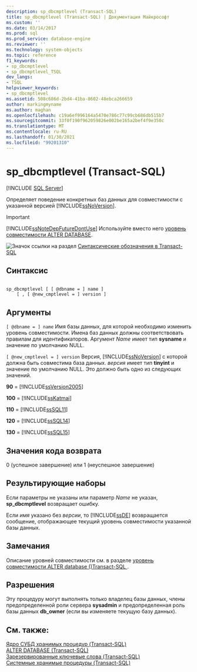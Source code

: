 ```yaml
---
description: sp_dbcmptlevel (Transact-SQL)
title: sp_dbcmptlevel (Transact-SQL) | Документация Майкрософт
ms.custom: ''
ms.date: 03/14/2017
ms.prod: sql
ms.prod_service: database-engine
ms.reviewer: ''
ms.technology: system-objects
ms.topic: reference
f1_keywords:
- sp_dbcmptlevel
- sp_dbcmptlevel_TSQL
dev_langs:
- TSQL
helpviewer_keywords:
- sp_dbcmptlevel
ms.assetid: 508c686d-2bd4-41ba-8602-48ebca266659
author: markingmyname
ms.author: maghan
ms.openlocfilehash: c19a6ef996164a5470e786c77c99cb686db515b7
ms.sourcegitcommit: 33f0f190f962059826e002be165a2bef4f9e350c
ms.translationtype: MT
ms.contentlocale: ru-RU
ms.lasthandoff: 01/30/2021
ms.locfileid: "99201310"
---
```

# <a name="sp_dbcmptlevel-transact-sql"></a>sp_dbcmptlevel (Transact-SQL)
[!INCLUDE [SQL Server](../../includes/applies-to-version/sqlserver.md)]

  Определяет поведение конкретных баз данных для совместимости с указанной версией [!INCLUDE[ssNoVersion](../../includes/ssnoversion-md.md)].  
  
> [!IMPORTANT]  
>  [!INCLUDE[ssNoteDepFutureDontUse](../../includes/ssnotedepfuturedontuse-md.md)] Используйте вместо него [уровень совместимости ALTER DATABASE](../../t-sql/statements/alter-database-transact-sql-compatibility-level.md).  
  
 ![Значок ссылки на раздел](../../database-engine/configure-windows/media/topic-link.gif "Значок ссылки на раздел") [Синтаксические обозначения в Transact-SQL](../../t-sql/language-elements/transact-sql-syntax-conventions-transact-sql.md)  
  
## <a name="syntax"></a>Синтаксис  
  
```  
  
sp_dbcmptlevel [ [ @dbname = ] name ]   
    [ , [ @new_cmptlevel = ] version ]  
```  
  
## <a name="arguments"></a>Аргументы  
`[ @dbname = ] name` Имя базы данных, для которой необходимо изменить уровень совместимости. Имена баз данных должны соответствовать правилам для идентификаторов. Аргумент *Name* имеет тип **sysname** и значение по умолчанию NULL.  
  
`[ @new_cmptlevel = ] version` Версия, [!INCLUDE[ssNoVersion](../../includes/ssnoversion-md.md)] с которой должна быть совместима база данных. *версия* имеет тип **tinyint** и значение по умолчанию NULL. Это должно быть одно из следующих значений.  
  
 **90** = [!INCLUDE[ssVersion2005](../../includes/ssversion2005-md.md)]  
  
 **100** = [!INCLUDE[ssKatmai](../../includes/sskatmai-md.md)]  
  
 **110** = [!INCLUDE[ssSQL11](../../includes/sssql11-md.md)]  
  
 **120** = [!INCLUDE[ssSQL14](../../includes/sssql14-md.md)]  
  
 **130** = [!INCLUDE[ssSQL15](../../includes/sssql16-md.md)]  
  
## <a name="return-code-values"></a>Значения кода возврата  
 0 (успешное завершение) или 1 (неуспешное завершение)  
  
## <a name="result-sets"></a>Результирующие наборы  
 Если параметры не указаны или параметр *Name* не указан, **sp_dbcmptlevel** возвращает ошибку.  
  
 Если *имя* указано без *версии*, то [!INCLUDE[ssDE](../../includes/ssde-md.md)] возвращается сообщение, отображающее текущий уровень совместимости указанной базы данных.  
  
## <a name="remarks"></a>Замечания  
 Описание уровней совместимости см. в разделе [уровень совместимости ALTER database &#40;&#41;Transact-SQL ](../../t-sql/statements/alter-database-transact-sql-compatibility-level.md).  
  
## <a name="permissions"></a>Разрешения  
 Эту процедуру могут выполнять только владелец базы данных, члены предопределенной роли сервера **sysadmin** и предопределенная роль базы данных **db_owner** (если вы изменяете текущую базу данных).  
  
## <a name="see-also"></a>См. также:  
 [Ядро СУБД хранимых процедур &#40;Transact-SQL&#41;](../../relational-databases/system-stored-procedures/database-engine-stored-procedures-transact-sql.md)   
 [ALTER DATABASE (Transact-SQL)](../../t-sql/statements/alter-database-transact-sql.md)   
 [Зарезервированные ключевые слова (Transact-SQL)](../../t-sql/language-elements/reserved-keywords-transact-sql.md)   
 [Системные хранимые процедуры (Transact-SQL)](../../relational-databases/system-stored-procedures/system-stored-procedures-transact-sql.md)  
  
  
